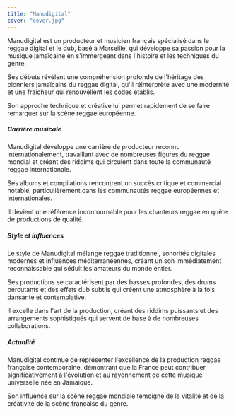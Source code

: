 ```yaml
---
title: "Manudigital"
cover: "cover.jpg"
---
```


Manudigital est un producteur et musicien français spécialisé dans le reggae digital et le dub, basé à Marseille, qui
développe sa passion pour la musique jamaïcaine en s'immergeant dans l'histoire et les techniques du genre.

Ses débuts révèlent une compréhension profonde de l'héritage des pionniers jamaïcains du reggae digital, qu'il
réinterprète avec une modernité et une fraîcheur qui renouvellent les codes établis.

Son approche technique et créative lui permet rapidement de se faire remarquer sur la scène reggae européenne.


##### Carrière musicale

Manudigital développe une carrière de producteur reconnu internationalement, travaillant avec de nombreuses figures du
reggae mondial et créant des riddims qui circulent dans toute la communauté reggae internationale.

Ses albums et compilations rencontrent un succès critique et commercial notable, particulièrement dans les communautés
reggae européennes et internationales.

Il devient une référence incontournable pour les chanteurs reggae en quête de productions de qualité.


##### Style et influences

Le style de Manudigital mélange reggae traditionnel, sonorités digitales modernes et influences méditerranéennes, créant
un son immédiatement reconnaissable qui séduit les amateurs du monde entier.

Ses productions se caractérisent par des basses profondes, des drums percutants et des effets dub subtils qui créent une
atmosphère à la fois dansante et contemplative.

Il excelle dans l'art de la production, créant des riddims puissants et des arrangements sophistiqués qui servent de
base à de nombreuses collaborations.


##### Actualité

Manudigital continue de représenter l'excellence de la production reggae française contemporaine, démontrant que la
France peut contribuer significativement à l'évolution et au rayonnement de cette musique universelle née en Jamaïque.

Son influence sur la scène reggae mondiale témoigne de la vitalité et de la créativité de la scène française du genre.
